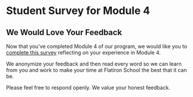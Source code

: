 # Student Survey for Module 4

## We Would Love Your Feedback

Now that you’ve completed Module 4 of our program, we
would like you to [complete this survey](https://learn.co/redirect/student-nps-survey?Discipline=Data%20Science) reflecting on your experience
in Module 4.

We anonymize your feedback and then read every word so we can learn from you and
work to make your time at Flatiron School the best that it can be.

Please feel free to respond openly. We value your honest feedback.


